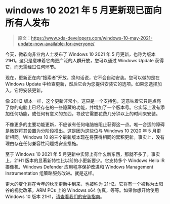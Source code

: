 # windows 10 2021 年 5 月更新现已面向所有人发布

> 原文：<https://www.xda-developers.com/windows-10-may-2021-update-now-available-for-everyone/>

今天，微软向非业内人士发布了 Windows 10 2021 年 5 月更新，也称为版本 21H1。这只是意味着它向更广泛的人群开放，您可以通过 Windows Update 获得它，而无需经过任何环节。

现在，更新正在向“搜索者”开放。换句话说，它不会自动安装。您可以做的是在 Windows Update 中检查更新，然后它会为您提供安装它的选项。如果您选择加入，它将安装更新。

像 20H2 版本一样，这个更新非常小。这只是一个支持包，这意味着它只是点亮了你的电脑上已经存在的一些隐藏的功能，并增加了一个版本号。它实际上没有添加任何功能，或任何有意义的东西，导致它需要花费几分钟以上的时间来安装。

不像更多的主要功能更新，不应该有任何电脑被阻止获得这一点。唯一合适的障碍是微软将其设置为分阶段推出。这是因为这些位与 Windows 10 2020 年 5 月更新相同。Windows 10 的三个最新版本现在将获得相同的累积更新。事实上，没有理由存在任何兼容性问题或安全措施。

至于 Windows 10 2021 年 5 月更新中实际上有什么新东西，那就不多了。事实上，21H1 版本的显著新特性比以前的小更新要少。它支持多个 Windows Hello IR 摄像机、Windows Defender 应用程序保护改进和 Windows Management Instrumentation 组策略服务改进。就是这样。

更大的变化将在今年的秋季更新中到来，也被称为 21H2。它将有一个被称为太阳谷的视觉改革，ARM PCs 上的 Windows x64 仿真，等等。如果你想开始使用 Windows 10 版本 21H1，[请查看我们的安装指南](https://www.xda-developers.com/how-to-install-windows-10-may-2021-update/)。